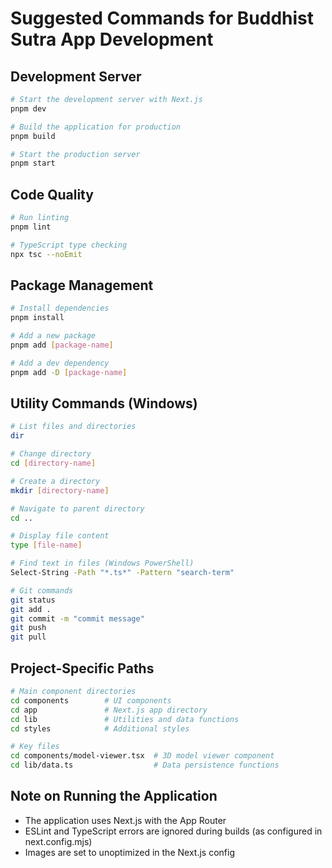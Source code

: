 # Suggested Commands for Buddhist Sutra App Development

## Development Server
```bash
# Start the development server with Next.js
pnpm dev

# Build the application for production
pnpm build

# Start the production server
pnpm start
```

## Code Quality
```bash
# Run linting
pnpm lint

# TypeScript type checking
npx tsc --noEmit
```

## Package Management
```bash
# Install dependencies
pnpm install

# Add a new package
pnpm add [package-name]

# Add a dev dependency
pnpm add -D [package-name]
```

## Utility Commands (Windows)
```bash
# List files and directories
dir

# Change directory
cd [directory-name]

# Create a directory
mkdir [directory-name]

# Navigate to parent directory
cd ..

# Display file content
type [file-name]

# Find text in files (Windows PowerShell)
Select-String -Path "*.ts*" -Pattern "search-term"

# Git commands
git status
git add .
git commit -m "commit message"
git push
git pull
```

## Project-Specific Paths
```bash
# Main component directories
cd components        # UI components
cd app               # Next.js app directory
cd lib               # Utilities and data functions
cd styles            # Additional styles

# Key files
cd components/model-viewer.tsx  # 3D model viewer component
cd lib/data.ts                  # Data persistence functions
```

## Note on Running the Application
- The application uses Next.js with the App Router
- ESLint and TypeScript errors are ignored during builds (as configured in next.config.mjs)
- Images are set to unoptimized in the Next.js config